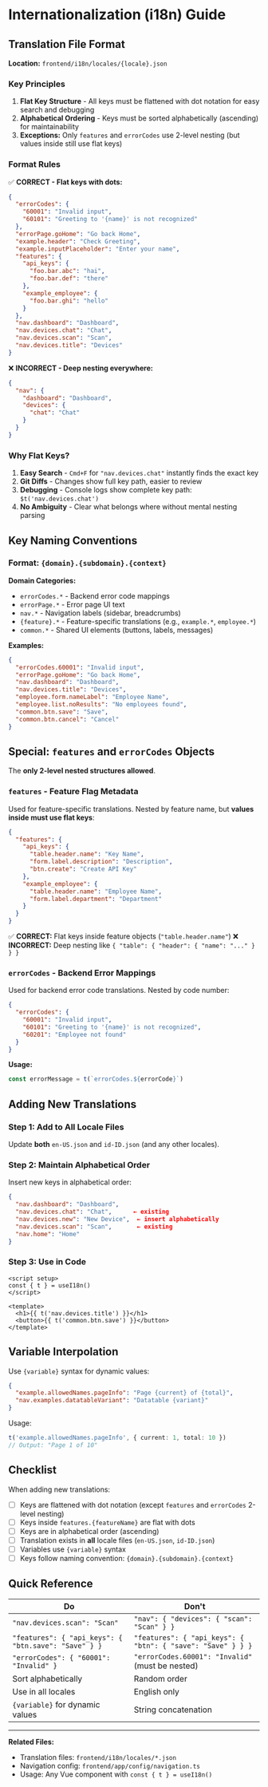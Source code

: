 # Internationalization (i18n) Guide

## Translation File Format

**Location:** `frontend/i18n/locales/{locale}.json`

### Key Principles

1. **Flat Key Structure** - All keys must be flattened with dot notation for easy search and debugging
2. **Alphabetical Ordering** - Keys must be sorted alphabetically (ascending) for maintainability
3. **Exceptions:** Only `features` and `errorCodes` use 2-level nesting (but values inside still use flat keys)

### Format Rules

✅ **CORRECT - Flat keys with dots:**
```json
{
  "errorCodes": {
    "60001": "Invalid input",
    "60101": "Greeting to '{name}' is not recognized"
  },
  "errorPage.goHome": "Go back Home",
  "example.header": "Check Greeting",
  "example.inputPlaceholder": "Enter your name",
  "features": {
    "api_keys": {
      "foo.bar.abc": "hai",
      "foo.bar.def": "there"
    },
    "example_employee": {
      "foo.bar.ghi": "hello"
    }
  },
  "nav.dashboard": "Dashboard",
  "nav.devices.chat": "Chat",
  "nav.devices.scan": "Scan",
  "nav.devices.title": "Devices"
}
```

❌ **INCORRECT - Deep nesting everywhere:**
```json
{
  "nav": {
    "dashboard": "Dashboard",
    "devices": {
      "chat": "Chat"
    }
  }
}
```

### Why Flat Keys?

1. **Easy Search** - `Cmd+F` for `"nav.devices.chat"` instantly finds the exact key
2. **Git Diffs** - Changes show full key path, easier to review
3. **Debugging** - Console logs show complete key path: `$t('nav.devices.chat')`
4. **No Ambiguity** - Clear what belongs where without mental nesting parsing

## Key Naming Conventions

### Format: `{domain}.{subdomain}.{context}`

**Domain Categories:**
- `errorCodes.*` - Backend error code mappings
- `errorPage.*` - Error page UI text
- `nav.*` - Navigation labels (sidebar, breadcrumbs)
- `{feature}.*` - Feature-specific translations (e.g., `example.*`, `employee.*`)
- `common.*` - Shared UI elements (buttons, labels, messages)

**Examples:**
```json
{
  "errorCodes.60001": "Invalid input",
  "errorPage.goHome": "Go back Home",
  "nav.dashboard": "Dashboard",
  "nav.devices.title": "Devices",
  "employee.form.nameLabel": "Employee Name",
  "employee.list.noResults": "No employees found",
  "common.btn.save": "Save",
  "common.btn.cancel": "Cancel"
}
```

## Special: `features` and `errorCodes` Objects

The **only 2-level nested structures allowed**.

### `features` - Feature Flag Metadata

Used for feature-specific translations. Nested by feature name, but **values inside must use flat keys**:

```json
{
  "features": {
    "api_keys": {
      "table.header.name": "Key Name",
      "form.label.description": "Description",
      "btn.create": "Create API Key"
    },
    "example_employee": {
      "table.header.name": "Employee Name",
      "form.label.department": "Department"
    }
  }
}
```

✅ **CORRECT:** Flat keys inside feature objects (`"table.header.name"`)
❌ **INCORRECT:** Deep nesting like `{ "table": { "header": { "name": "..." } } }`

### `errorCodes` - Backend Error Mappings

Used for backend error code translations. Nested by code number:

```json
{
  "errorCodes": {
    "60001": "Invalid input",
    "60101": "Greeting to '{name}' is not recognized",
    "60201": "Employee not found"
  }
}
```

**Usage:**
```typescript
const errorMessage = t(`errorCodes.${errorCode}`)
```

## Adding New Translations

### Step 1: Add to All Locale Files

Update **both** `en-US.json` and `id-ID.json` (and any other locales).

### Step 2: Maintain Alphabetical Order

Insert new keys in alphabetical order:

```json
{
  "nav.dashboard": "Dashboard",
  "nav.devices.chat": "Chat",      ← existing
  "nav.devices.new": "New Device",  ← insert alphabetically
  "nav.devices.scan": "Scan",       ← existing
  "nav.home": "Home"
}
```

### Step 3: Use in Code

```vue
<script setup>
const { t } = useI18n()
</script>

<template>
  <h1>{{ t('nav.devices.title') }}</h1>
  <button>{{ t('common.btn.save') }}</button>
</template>
```

## Variable Interpolation

Use `{variable}` syntax for dynamic values:

```json
{
  "example.allowedNames.pageInfo": "Page {current} of {total}",
  "nav.examples.datatableVariant": "Datatable {variant}"
}
```

Usage:
```typescript
t('example.allowedNames.pageInfo', { current: 1, total: 10 })
// Output: "Page 1 of 10"
```

## Checklist

When adding new translations:

- [ ] Keys are flattened with dot notation (except `features` and `errorCodes` 2-level nesting)
- [ ] Keys inside `features.{featureName}` are flat with dots
- [ ] Keys are in alphabetical order (ascending)
- [ ] Translation exists in **all** locale files (`en-US.json`, `id-ID.json`)
- [ ] Variables use `{variable}` syntax
- [ ] Keys follow naming convention: `{domain}.{subdomain}.{context}`

## Quick Reference

| **Do** | **Don't** |
|--------|-----------|
| `"nav.devices.scan": "Scan"` | `"nav": { "devices": { "scan": "Scan" } }` |
| `"features": { "api_keys": { "btn.save": "Save" } }` | `"features": { "api_keys": { "btn": { "save": "Save" } } }` |
| `"errorCodes": { "60001": "Invalid" }` | `"errorCodes.60001": "Invalid"` (must be nested) |
| Sort alphabetically | Random order |
| Use in all locales | English only |
| `{variable}` for dynamic values | String concatenation |

---

**Related Files:**
- Translation files: `frontend/i18n/locales/*.json`
- Navigation config: `frontend/app/config/navigation.ts`
- Usage: Any Vue component with `const { t } = useI18n()`